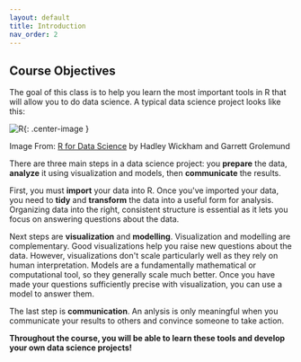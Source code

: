 ```yaml
---
layout: default
title: Introduction
nav_order: 2
---
```


## Course Objectives

The goal of this class is to help you learn the most important tools in R that will allow you to do data science. A typical data science project looks like this:

![R](/winter2023/docs/assets/images/R.png){: .center-image }

Image From: [R for Data Science](https://r4ds.had.co.nz/introduction.html) by Hadley Wickham and Garrett Grolemund

There are three main steps in a data science project: you **prepare** the data, **analyze** it using visualization and models, then **communicate** the results. 

First, you must **import** your data into R. Once you've imported your data, you need to **tidy** and **transform** the data into a useful form for analysis. Organizing data into the right, consistent structure is essential as it lets you focus on answering questions about the data. 

Next steps are **visualization** and **modelling**. Visualization and modelling are complementary. Good visualizations help you raise new questions about the data. However, visualizations don't scale particularly well as they rely on human interpretation. Models are a fundamentally mathematical or computational tool, so they generally scale much better. Once you have made your questions sufficiently precise with visualization, you can use a model to answer them.

The last step is **communication**. An anlysis is only meaningful when you communicate your results to others and convince someone to take action. 

**Throughout the course, you will be able to learn these tools and develop your own data science projects!** 